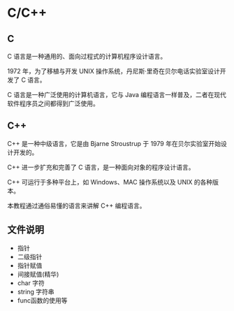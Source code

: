 # C/C++
## C

C 语言是一种通用的、面向过程式的计算机程序设计语言。

1972 年，为了移植与开发 UNIX 操作系统，丹尼斯·里奇在贝尔电话实验室设计开发了 C 语言。

C 语言是一种广泛使用的计算机语言，它与 Java 编程语言一样普及，二者在现代软件程序员之间都得到广泛使用。

## C++

C++ 是一种中级语言，它是由 Bjarne Stroustrup 于 1979 年在贝尔实验室开始设计开发的。

C++ 进一步扩充和完善了 C 语言，是一种面向对象的程序设计语言。

C++ 可运行于多种平台上，如 Windows、MAC 操作系统以及 UNIX 的各种版本。

本教程通过通俗易懂的语言来讲解 C++ 编程语言。

## 文件说明

+ 指针
+ 二级指针
+ 指针赋值
+ 间接赋值(精华)
+ char 字符
+ string 字符串
+ func函数的使用等

